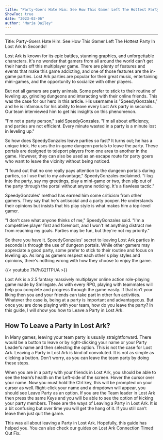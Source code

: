 ```yaml
---
title: "Party-Goers Hate Him: See How This Gamer Left The Hottest Party In Lost Ark In Seconds!"
ShowToc: true 
date: "2023-03-06"
author: "Maria Dailey"
---
```

*****
Title: Party-Goers Hate Him: See How This Gamer Left The Hottest Party In Lost Ark In Seconds!

Lost Ark is known for its epic battles, stunning graphics, and unforgettable characters. It's no wonder that gamers from all around the world can't get their hands off this multiplayer game. There are plenty of features and events that make this game addicting, and one of those features are the in-game parties. Lost Ark parties are popular for their great music, entertaining mini-games, and the opportunity to socialize with other players.

But not all gamers are party animals. Some prefer to stick to their routine of leveling up, grinding dungeons and interacting with their online friends. This was the case for our hero in this article. His username is "SpeedyGonzales," and he is infamous for his ability to leave every Lost Ark party in seconds. Our team interviewed him to get his insights on this phenomenon.

"I'm not a party person," said SpeedyGonzales. "I'm all about efficiency, and parties are not efficient. Every minute wasted in a party is a minute lost in leveling up."

So how does SpeedyGonzales leave parties so fast? It turns out; he has a unique trick. He uses the in-game dungeon portals to leave the party. These portals are designed to teleport players from one area to another in the game. However, they can also be used as an escape route for party goers who want to leave the vicinity without being noticed.

"I found out that no one really pays attention to the dungeon portals during parties, so I use that to my advantage," SpeedyGonzales exclaimed. "I log into the party, say my greetings, play a mini-game or two, then slip out of the party through the portal without anyone noticing. It's a flawless tactic."

SpeedyGonzales' method has earned him some criticism from other gamers. They say that he's antisocial and a party pooper. He understands their opinions but insists that his play style is what makes him a top-level gamer.

"I don't care what anyone thinks of me," SpeedyGonzales said. "I'm a competitive player first and foremost, and I won't let anything distract me from reaching my goals. Parties may be fun, but they're not my priority."

So there you have it. SpeedyGonzales' secret to leaving Lost Ark parties in seconds is through the use of dungeon portals. While other gamers may appreciate a good party, some prefer to stick to their routine and focus on leveling up. As long as gamers respect each other's play styles and opinions, there's nothing wrong with how they choose to enjoy the game.

{{< youtube 7N7hG21TPUA >}} 



Lost Ark is a 2.5 fantasy massively multiplayer online action role-playing game made by Smilegate. As with every RPG, playing with teammates will help you complete and progress through the game easily. If that isn’t your liking then you and your friends can take part in other fun activities. Whatever the case is, being at a party is important and advantageous. But once you are done playing with your team, how do you leave the party? In this guide, I will show you how to Leave a Party in Lost Ark.
 
## How To Leave a Party in Lost Ark?
 
In Many games, leaving your team party is usually straightforward. There would be a button to leave or by right-clicking your name or your Party Leader’s name and then selecting the option. This is not the case for Lost Ark. Leaving a Party in Lost Ark is kind of convoluted. It is not as simple as clicking a button. Don’t worry, as you can leave the team party by doing these steps.
 
When you are in a party with your friends in Lost Ark, you should be able to see the team’s health on the Left-side of the screen. Hover the cursor over your name. Now you must hold the Ctrl key, this will be prompted on your cursor as well. Right-click your name and a dropdown will appear, you should see Leave Party as an option. If you are the Team leader in Lost Ark then press the same Keys and you will be able to see the option of kicking your party members. These are the ways of Leaving a Party in Lost Ark. It is a bit confusing but over time you will get the hang of it. If you still can’t leave then just quit the game.
 
This was all about leaving a Party in Lost Ark. Hopefully, this guide has helped you. You can also check our guides on Lost Ark Connection Timed Out Fix.




